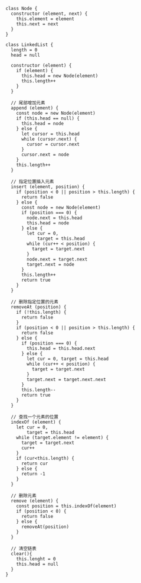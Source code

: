 	class Node {
      constructor (element, next) {
	    this.element = element
	    this.next = next
	  }
	}

	class LinkedList {
	  length = 0
	  head = null

	  constructor (element) {
        if (element) {
          this.head = new Node(element)
          this.length++
	    }
	  }

	  // 尾部增加元素
	  append (element) {
        const node = new Node(element)
        if (this.head == null) {
          this.head = node
        } else {
          let cursor = this.head
          while (cursor.next) {
            cursor = cursor.next
          }
          cursor.next = node
        }
        this.length++
	  }

	  // 指定位置插入元素
	  insert (element, position) {
        if (position < 0 || position > this.length) {
          return false
        } else {
          const node = new Node(element)
          if (position === 0) {
    	    node.next = this.head
      	    this.head = node
          } else {
    	    let cur = 0,
    	        target = this.head
     	    while (cur++ < position) {
    	      target = target.next
    	    }
    	    node.next = target.next
    	    target.next = node
          }
          this.length++
          return true
        }
	  }

	  // 删除指定位置的元素
	  removeAt (position) {
	    if (!this.length) {
	      return false
	    }
	    if (position < 0 || position > this.length) {
	      return false
	    } else {
	      if (position === 0) {
	        this.head = this.head.next
	      } else {
	        let cur = 0, target = this.head
            while (cur++ < position) {
              target = target.next
            }
            target.next = target.next.next
          }
          this.length--
          return true
	    }
	  }

	  // 查找一个元素的位置
	  indexOf (element) {
	    let cur = 0,
	        target = this.head
	    while (target.element != element) {
          target = target.next
          cur++
	    }
	    if (cur<this.length) {
          return cur
	    } else {
          return -1
	    }
	  }

	  // 删除元素
	  remove (element) {
	    const position = this.indexOf(element)
	    if (position < 0) {
          return false
	    } else {
          removeAt(position)
	    }
	  }

	  // 清空链表
	  clear(){
	    this.lenght = 0
	    this.head = null
	  }
	}
